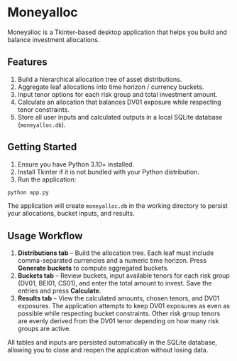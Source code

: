 # Moneyalloc

Moneyalloc is a Tkinter-based desktop application that helps you build and balance investment allocations.

## Features

1. Build a hierarchical allocation tree of asset distributions.
2. Aggregate leaf allocations into time horizon / currency buckets.
3. Input tenor options for each risk group and total investment amount.
4. Calculate an allocation that balances DV01 exposure while respecting tenor constraints.
5. Store all user inputs and calculated outputs in a local SQLite database (`moneyalloc.db`).

## Getting Started

1. Ensure you have Python 3.10+ installed.
2. Install Tkinter if it is not bundled with your Python distribution.
3. Run the application:

```bash
python app.py
```

The application will create `moneyalloc.db` in the working directory to persist your allocations, bucket inputs, and results.

## Usage Workflow

1. **Distributions tab** – Build the allocation tree. Each leaf must include comma-separated currencies and a numeric time horizon. Press **Generate buckets** to compute aggregated buckets.
2. **Buckets tab** – Review buckets, input available tenors for each risk group (DV01, BEI01, CS01), and enter the total amount to invest. Save the entries and press **Calculate**.
3. **Results tab** – View the calculated amounts, chosen tenors, and DV01 exposures. The application attempts to keep DV01 exposures as even as possible while respecting bucket constraints. Other risk group tenors are evenly derived from the DV01 tenor depending on how many risk groups are active.

All tables and inputs are persisted automatically in the SQLite database, allowing you to close and reopen the application without losing data.

